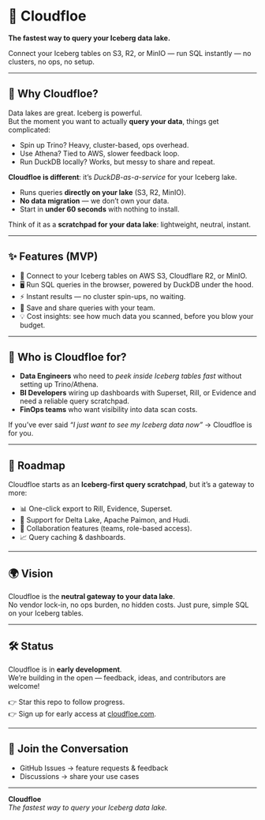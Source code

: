 # 🌊 Cloudfloe

**The fastest way to query your Iceberg data lake.**

Connect your Iceberg tables on S3, R2, or MinIO — run SQL instantly — no clusters, no ops, no setup.

---

## 🚀 Why Cloudfloe?

Data lakes are great. Iceberg is powerful.  
But the moment you want to actually **query your data**, things get complicated:

- Spin up Trino? Heavy, cluster-based, ops overhead.  
- Use Athena? Tied to AWS, slower feedback loop.  
- Run DuckDB locally? Works, but messy to share and repeat.  

**Cloudfloe is different**: it’s *DuckDB-as-a-service* for your Iceberg lake.  
- Runs queries **directly on your lake** (S3, R2, MinIO).  
- **No data migration** — we don’t own your data.  
- Start in **under 60 seconds** with nothing to install.  

Think of it as a **scratchpad for your data lake**: lightweight, neutral, instant.

---

## ✨ Features (MVP)

- 🔗 Connect to your Iceberg tables on AWS S3, Cloudflare R2, or MinIO.  
- 🖥️ Run SQL queries in the browser, powered by DuckDB under the hood.  
- ⚡ Instant results — no cluster spin-ups, no waiting.  
- 💾 Save and share queries with your team.  
- 💡 Cost insights: see how much data you scanned, before you blow your budget.  

---

## 🧊 Who is Cloudfloe for?

- **Data Engineers** who need to *peek inside Iceberg tables fast* without setting up Trino/Athena.  
- **BI Developers** wiring up dashboards with Superset, Rill, or Evidence and need a reliable query scratchpad.  
- **FinOps teams** who want visibility into data scan costs.  

If you’ve ever said *“I just want to see my Iceberg data now”* → Cloudfloe is for you.  

---

## 🔮 Roadmap

Cloudfloe starts as an **Iceberg-first query scratchpad**, but it’s a gateway to more:

- 📊 One-click export to Rill, Evidence, Superset.  
- 🧩 Support for Delta Lake, Apache Paimon, and Hudi.  
- 🔐 Collaboration features (teams, role-based access).  
- 📈 Query caching & dashboards.  

---

## 🌍 Vision

Cloudfloe is the **neutral gateway to your data lake**.  
No vendor lock-in, no ops burden, no hidden costs. Just pure, simple SQL on your Iceberg tables.

---

## 🛠️ Status

Cloudfloe is in **early development**.  
We’re building in the open — feedback, ideas, and contributors are welcome!  

👉 Star this repo to follow progress.  
👉 Sign up for early access at [cloudfloe.com](https://cloudfloe.com).  

---

## 💬 Join the Conversation

- GitHub Issues → feature requests & feedback  
- Discussions → share your use cases   

---

**Cloudfloe**  
*The fastest way to query your Iceberg data lake.*
